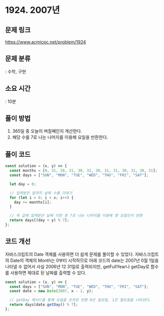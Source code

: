 # 1924. 2007년

## 문제 링크

https://www.acmicpc.net/problem/1924

## 문제 분류

: 수학, 구현

## 소요 시간

: 10분

## 풀이 방법

1. 365일 중 오늘이 며칠째인지 계산한다.
2. 해당 수를 7로 나눈 나머지를 이용해 요일을 반환한다.

## 풀이 코드

```js
const solution = (x, y) => {
  const months = [0, 31, 28, 31, 30, 31, 30, 31, 31, 30, 31, 30, 31];
  const days = ["SUN", "MON", "TUE", "WED", "THU", "FRI", "SAT"];

  let day = 0;

  // 입력받은 달까지 날짜 수를 더하기
  for (let i = 0; i < x; i++) {
    day += months[i];
  }

  // 위 값에 입력받은 날짜 더한 후 7로 나눈 나머지를 이용해 몇 요일인지 반환
  return days[(day + y) % 7];
};
```

## 코드 개선

자바스크립트의 Date 객체를 사용하면 더 쉽게 문제를 풀이할 수 있었다. 자바스크립트의 Date의 객체의 Month는 0부터 시작하므로
아래 코드의 date는 2007년 0월 1일을 나타낼 수 없어서 사실 2006년 12 31일로 출력되지만, getFullYear나 getDay로 함수를 사용하면
제대로 된 날짜를 출력할 수 있다.

```js
const solution = (x, y) => {
  const days = ["SUN", "MON", "TUE", "WED", "THU", "FRI", "SAT"];
  const date = new Date(2007, x - 1, y);

  // getDay 메서드를 통해 요일을 숫자로 반환 0은 일요일, 1은 월요일을 나타낸다.
  return days[date.getDay() % 7];
};
```
